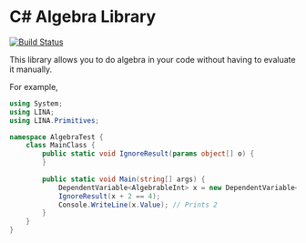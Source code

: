 # C# Algebra Library
[![Build Status](https://travis-ci.org/zachdeibert/Algebra.svg?branch=master)](https://travis-ci.org/zachdeibert/Algebra)

This library allows you to do algebra in your code without having to evaluate it manually.

For example,
```c#
using System;
using LINA;
using LINA.Primitives;

namespace AlgebraTest {
    class MainClass {
        public static void IgnoreResult(params object[] o) {
        }
        
        public static void Main(string[] args) {
            DependentVariable<AlgebrableInt> x = new DependentVariable<AlgebrableInt>();
            IgnoreResult(x + 2 == 4);
            Console.WriteLine(x.Value); // Prints 2
        }
    }
}
```
